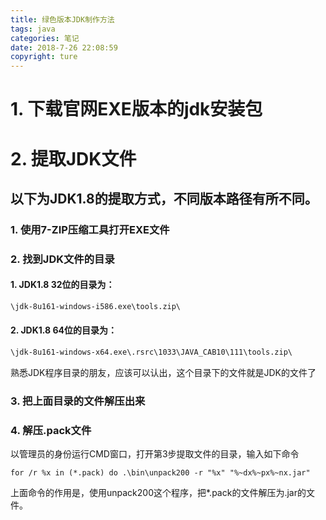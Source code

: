 ```yaml
---
title: 绿色版本JDK制作方法
tags: java
categories: 笔记
date: 2018-7-26 22:08:59
copyright: ture
---
```

# 1. 下载官网EXE版本的jdk安装包
# 2. 提取JDK文件
## 以下为JDK1.8的提取方式，不同版本路径有所不同。
### 1. 使用7-ZIP压缩工具打开EXE文件
### 2. 找到JDK文件的目录

<!-- more -->

#### 1. JDK1.8 32位的目录为：
```xml
\jdk-8u161-windows-i586.exe\tools.zip\
```
#### 2. JDK1.8 64位的目录为：
```xml
\jdk-8u161-windows-x64.exe\.rsrc\1033\JAVA_CAB10\111\tools.zip\
```

熟悉JDK程序目录的朋友，应该可以认出，这个目录下的文件就是JDK的文件了
### 3. 把上面目录的文件解压出来
### 4. 解压.pack文件
以管理员的身份运行CMD窗口，打开第3步提取文件的目录，输入如下命令
```batch
for /r %x in (*.pack) do .\bin\unpack200 -r "%x" "%~dx%~px%~nx.jar"
```
上面命令的作用是，使用unpack200这个程序，把*.pack的文件解压为.jar的文件。